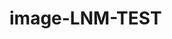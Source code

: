 <!DOCTYPE html>
# image-LNM-TEST
<html lang="fr">
<head>
    <meta charset="UTF-8">
    <meta name="viewport" content="width=device-width, initial-scale=1.0">
    <title>Référentiel d'images Lamidey Noury Medical</title>
    <style>
        .blue-text {
            color: blue;
        }

        .category {
            margin-top: 20px;
        }

        .product {
            margin-top: 10px;
        }
    </style>
</head>
<body>

    <span style="color:blue;">Bienvenue dans le référentiel d'images Lamidey Noury Medical, mettant en vedette une variété d'outils médicaux de haute qualité. Explorez les différentes catégories ci-dessous pour découvrir les produits disponibles.</span>

    <details>
        <summary>Cliquez pour afficher</summary>
        <ul>
            <li><a href="#adaptateurs">Adaptateurs</a></li>
            <li><a href="#argons">Argons</a></li>
            <!-- Ajoutez d'autres catégories ici -->
        </ul>
    </details>

    <!-- Catégorie : Adaptateurs -->
    <div class="category" id="adaptateurs">
        <h2>Adaptateurs</h2>

        <!-- Produit : Adaptateur V11KA88 -->
        <div class="product">
            <h3><span class="blue-text">Adaptateur V11KA88</span></h3>
            <img src="V11KA88.jpg" alt="Adaptateur V11KA88" width="200"/>
        </div>

        <!-- Ajoutez d'autres produits ici -->
    </div>

    <!-- Catégorie : Argons -->
    <div class="category" id="argons">
        <h2>Argons</h2>

        <!-- Produit : Argon V11A201 -->
        <div class="product">
            <h3><span class="blue-text">Argon V11A201</span></h3>
            <img src="V11A201.jpg" alt="Argon V11A201" width="200"/>
        </div>

        <!-- Ajoutez d'autres produits ici -->
    </div>

    <!-- Ajoutez d'autres catégories ici -->

</body>
</html>
